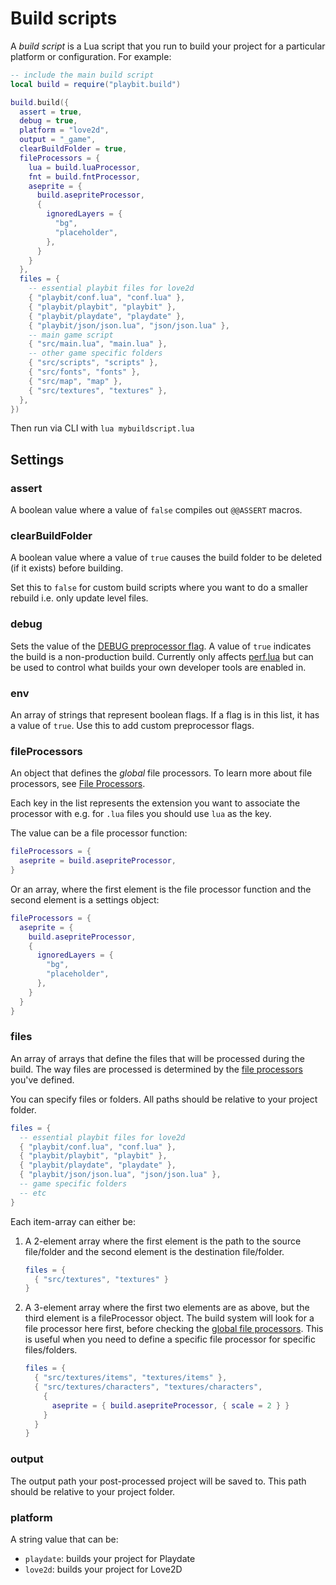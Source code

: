 # Build scripts
A _build script_ is a Lua script that you run to build your project for a particular platform or configuration. For example:

```lua
-- include the main build script
local build = require("playbit.build")

build.build({ 
  assert = true,
  debug = true,
  platform = "love2d",
  output = "_game",
  clearBuildFolder = true,
  fileProcessors = {
    lua = build.luaProcessor,
    fnt = build.fntProcessor,
    aseprite = {
      build.asepriteProcessor,
      {
        ignoredLayers = {
          "bg",
          "placeholder",
        },
      }
    }
  },
  files = {
    -- essential playbit files for love2d
    { "playbit/conf.lua", "conf.lua" },
    { "playbit/playbit", "playbit" },
    { "playbit/playdate", "playdate" },
    { "playbit/json/json.lua", "json/json.lua" },
    -- main game script
    { "src/main.lua", "main.lua" },
    -- other game specific folders
    { "src/scripts", "scripts" },
    { "src/fonts", "fonts" },
    { "src/map", "map" },
    { "src/textures", "textures" },
  },
})
```

Then run via CLI with `lua mybuildscript.lua`

## Settings

### assert
A boolean value where a value of `false` compiles out `@@ASSERT` macros.

### clearBuildFolder

A boolean value where a value of `true` causes the build folder to be deleted (if it exists) before building.

Set this to `false` for custom build scripts where you want to do a smaller rebuild i.e. only update level files.

### debug
Sets the value of the [DEBUG preprocessor flag](core-concepts.md#debug). A value of `true` indicates the build is a non-production build. Currently only affects [perf.lua](/playbit/perf.lua) but can be used to control what builds your own developer tools are enabled in.

### env
An array of strings that represent boolean flags. If a flag is in this list, it has a value of `true`. Use this to add custom preprocessor flags.

### fileProcessors
An object that defines the _global_ file processors. To learn more about file processors, see [File Processors](file-processors.md).

Each key in the list represents the extension you want to associate the processor with e.g. for `.lua` files you should use `lua` as the key.

The value can be a file processor function:

```lua
fileProcessors = {
  aseprite = build.asepriteProcessor,
}
```

Or an array, where the first element is the file processor function and the second element is a settings object:

```lua
fileProcessors = {
  aseprite = {
    build.asepriteProcessor,
    {
      ignoredLayers = {
        "bg",
        "placeholder",
      },
    }
  }
}
```

### files
An array of arrays that define the files that will be processed during the build. The way files are processed is determined by the [file processors](#fileprocessors) you've defined.

You can specify files or folders. All paths should be relative to your project folder.

```lua
files = {
  -- essential playbit files for love2d
  { "playbit/conf.lua", "conf.lua" },
  { "playbit/playbit", "playbit" },
  { "playbit/playdate", "playdate" },
  { "playbit/json/json.lua", "json/json.lua" },
  -- game specific folders
  -- etc
}
```

Each item-array can either be:

1. A 2-element array where the first element is the path to the source file/folder and the second element is the destination file/folder.
    ```lua
    files = {
      { "src/textures", "textures" }
    }
    ``` 
2. A 3-element array where the first two elements are as above, but the third element is a fileProcessor object. The build system will look for a file processor here first, before checking the [global file processors](#fileprocessors). This is useful when you need to define a specific file processor for specific files/folders. 
    ```lua
    files = {
      { "src/textures/items", "textures/items" },
      { "src/textures/characters", "textures/characters", 
        {
          aseprite = { build.asepriteProcessor, { scale = 2 } }
        }
      }
    }
    ```

### output
The output path your post-processed project will be saved to. This path should be relative to your project folder.

### platform
A string value that can be:
- `playdate`: builds your project for Playdate
- `love2d`: builds your project for Love2D

